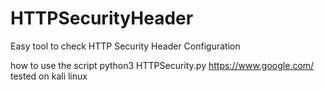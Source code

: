 # HTTPSecurityHeader
Easy tool to check HTTP Security Header Configuration  

how to use the script 
python3 HTTPSecurity.py https://www.google.com/
tested on kali linux 
